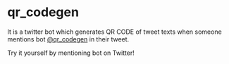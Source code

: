 # qr_codegen

It is a twitter bot which generates QR CODE of tweet texts when someone mentions bot [@qr_codegen](https://twitter.com/qr_codegen) in their tweet.

Try it yourself by mentioning bot on Twitter!
